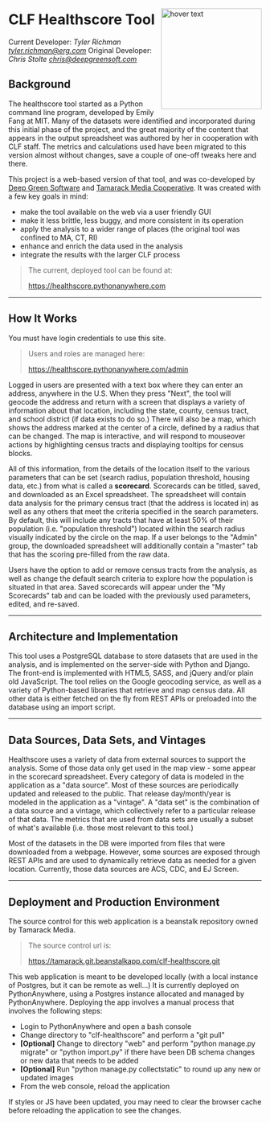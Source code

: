 <p>
  <img style="margin-top: 20px; margin-bottom: 3px; float: right;" src="https://healthscore.pythonanywhere.com/static/healthscore/images/hero--train.webp" width="200" title="hover text">
</p>

CLF Healthscore Tool
============
Current Developer: *Tyler Richman <tyler.richman@erg.com>*
Original Developer: *Chris Stolte <chris@deepgreensoft.com>*


Background
----------

The healthscore tool started as a Python command line program, developed by Emily Fang at MIT.
Many of the datasets were identified and incorporated during this initial phase
of the project, and the great majority of the content that appears in the output
spreadsheet was authored by her in cooperation with CLF staff. The
metrics and calculations used have been migrated to this version
almost without changes, save a couple of one-off tweaks here and there.

This project is a web-based version of that tool, and was co-developed by
[Deep Green Software](https://deepgreensoft.com) and
[Tamarack Media Cooperative](https://tamarackmedia.com/). It was created with a few key goals in mind:

* make the tool available on the web via a user friendly GUI
* make it less brittle, less buggy, and more consistent in its operation
* apply the analysis to a wider range of places (the original tool was confined to MA, CT, RI)
* enhance and enrich the data used in the analysis
* integrate the results with the larger CLF process


> The current, deployed tool can be found at:
>
> https://healthscore.pythonanywhere.com

***
How It Works
------------

You must have login credentials to use this site.

>Users and roles are managed here:
>
>https://healthscore.pythonanywhere.com/admin

Logged in users are presented with a text box where they can enter an address, anywhere in the U.S.
When they press "Next", the tool will geocode the address and return with a screen that displays
a variety of information about that location, including the state, county, census tract, and school
district (if data exists to do so.) There will also be a map, which shows the address marked at the
center of a circle, defined by a radius that can be changed. The map is interactive, and will respond
to mouseover actions by highlighting census tracts and displaying tooltips for census blocks.

All of this information, from the details of the location itself to the various parameters that
can be set (search radius, population threshold, housing data, etc.) from what is called a
**scorecard**. Scorecards can be titled, saved, and downloaded as an Excel spreadsheet. The spreadsheet
will contain data analysis for the primary census tract (that the address is located in) as
well as any others that meet the criteria specified in the search parameters. By default, this will
include any tracts that have at least 50% of their population (i.e. "population threshold") located
within the search radius visually indicated by the circle on the map. If a user belongs to the "Admin"
group, the downloaded spreadsheet will additionally contain a "master" tab that has the scoring
pre-filled from the raw data.

Users have the option to add or remove census tracts from the analysis, as well as change the default
search criteria to explore how the population is situated in that area. Saved scorecards will appear
under the "My Scorecards" tab and can be loaded with the previously used
parameters, edited, and re-saved.

***
Architecture and Implementation
-------------------------------

This tool uses a PostgreSQL database to store datasets that are used in the analysis, and is
implemented on the server-side with Python and Django. The front-end is implemented with HTML5, SASS,
and jQuery and/or plain old JavaScript. The tool relies on the Google geocoding service, as well as
a variety of Python-based libraries that retrieve and map census data. All other data is either
fetched on the fly from REST APIs or preloaded into the database using an import script.

***
Data Sources, Data Sets, and Vintages
-------------------------------

Healthscore uses a variety of data from external sources to support the analysis. Some of those data
only get used in the map view - some appear in the scorecard spreadsheet. Every category of data is
modeled in the application as a "data source". Most of these sources are periodically
updated and released to the public. That release day/month/year is modeled in the
application as a "vintage". A "data set" is the combination of a data source and a vintage, which
collectively refer to a particular release of that data. The metrics that are used from
data sets are usually a subset of what's available (i.e. those most relevant to this tool.)

Most of the datasets in the DB were imported from files that were downloaded from a webpage. However,
some sources are exposed through REST APIs and are used to dynamically retrieve data as needed
for a given location. Currently, those data sources are ACS, CDC, and EJ Screen.

***
Deployment and Production Environment
-------------------------------

The source control for this web application is a beanstalk repository owned by Tamarack Media.


>The source control url is:
>
>https://tamarack.git.beanstalkapp.com/clf-healthscore.git

This web application is meant to be developed locally (with a local instance of Postgres, but
it can be remote as well...) It is currently deployed on PythonAnywhere, using a Postgres instance
allocated and managed by PythonAnywhere. Deploying the app involves a
manual process that involves the following steps:

* Login to PythonAnywhere and open a bash console
* Change directory to "clf-healthscore" and perform a "git pull"
* <b>[Optional]</b> Change to directory "web" and perform "python manage.py migrate" or
"python import.py" if there have been DB schema changes or new data that needs to be added
* <b>[Optional]</b> Run "python manage.py collectstatic" to round up any new or updated images
* From the web console, reload the application

If styles or JS have been updated, you may need to clear the browser cache before reloading the
application to see the changes.


